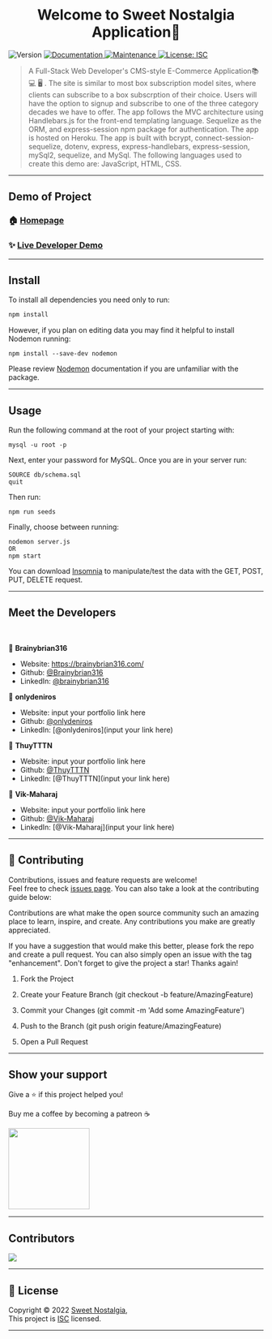 
<h1 align="center">Welcome to Sweet Nostalgia Application👋</h1>
<p>
  <img alt="Version" src="https://img.shields.io/badge/version-1.0.0-blue.svg?cacheSeconds=2592000" />
  <a href="https://github.com/Brainybrian316/Sweet-Nostalgia#readme" target="_blank">
    <img alt="Documentation" src="https://img.shields.io/badge/documentation-yes-brightgreen.svg" />
  </a>
  <a href="https://github.com/Brainybrian316/Sweet-Nostalgia/graphs/commit-activity" target="_blank">
    <img alt="Maintenance" src="https://img.shields.io/badge/Maintained%3F-yes-green.svg" />
  </a>
  <a href="https://opensource.org/licenses/MIT" target="_blank">
    <img alt="License: ISC" src="https://img.shields.io/badge/License-ISC-GREEN.svg" />
  </a>
</p>

> A Full-Stack Web Developer's CMS-style E-Commerce Application📚💻 🖥️ . The site is similar to most box subscription model sites, where clients can subscribe to a box subscrption of their choice. Users will have the option to signup and subscribe to one of the three category decades we have to offer. The app follows the MVC architecture using Handlebars.js for the front-end templating language. Sequelize as the ORM, and express-session npm package for authentication. The app is hosted on Heroku. The app is built with bcrypt, connect-session-sequelize, dotenv, express, express-handlebars, express-session, mySql2, sequelize, and MySql. The following languages used to create this demo are: JavaScript, HTML, CSS.

***
## Demo of Project 

### 🏠 [Homepage](https://sweet-nostalgia.herokuapp.com/)

### ✨ [Live Developer Demo](https://user-images.githubusercontent.com/99369106/172053913-f197f365-9488-417e-b74f-18d890afef9a.mp4)

***
## Install

To install all dependencies you need only to run:
```sh
npm install
```
However, if you plan on editing data you may find it helpful to install Nodemon running: 
```
npm install --save-dev nodemon
```
Please review <a href ="https://www.npmjs.com/package/nodemon">Nodemon</a> documentation if you are unfamiliar with the package.

***
## Usage
Run the following command at the root of your project starting with:
```
mysql -u root -p
``` 
Next, enter your password for MySQL. Once you are in your server run: 
```
SOURCE db/schema.sql
quit
``` 
Then run:
```
npm run seeds
```
Finally, choose between running: 
```
nodemon server.js
OR
npm start
```
You can download <a href="https://insomnia.rest/download">Insomnia</a> to manipulate/test the data with the GET, POST, PUT, DELETE request.

***
## Meet the Developers
&nbsp;

👤 **Brainybrian316**

* Website: https://brainybrian316.com/
* Github: [@Brainybrian316](https://github.com/Brainybrian316)
* LinkedIn: [@brainybrian316](https://linkedin.com/in/brainybrian316)

👤 **onlydeniros**

* Website: input your portfolio link here
* Github: [@onlydeniros](https://github.com/onlydeniros)
* LinkedIn: [@onlydeniros](input your link here)

👤 **ThuyTTTN**

* Website: input your portfolio link here
* Github: [@ThuyTTTN](https://github.com/ThuyTTTN)
* LinkedIn: [@ThuyTTTN](input your link here)

👤 **Vik-Maharaj**

* Website: input your portfolio link here
* Github: [@Vik-Maharaj](https://github.com/Vik-Maharaj)
* LinkedIn: [@Vik-Maharaj](input your link here)



***

## 🤝 Contributing


Contributions, issues and feature requests are welcome!<br />Feel free to check [issues page](https://github.com/Brainybrian316/Sweet-Nostalgia/issues). You can also take a look at the contributing guide below: 
&nbsp;

Contributions are what make the open source community such an amazing place to learn, inspire, and create. Any contributions you make are greatly appreciated.

If you have a suggestion that would make this better, please fork the repo and create a pull request. You can also simply open an issue with the tag "enhancement". Don't forget to give the project a star! Thanks again!

1. Fork the Project

2. Create your Feature Branch (git checkout -b feature/AmazingFeature)

3. Commit your Changes (git commit -m 'Add some AmazingFeature')

4. Push to the Branch (git push origin feature/AmazingFeature)

5. Open a Pull Request

***
## Show your support


<p> Give a ⭐️ if this project helped you! </p>
<p> Buy me a coffee by becoming a patreon ☕️ </p>

<a href="https://www.patreon.com/brainybrian316">
  <img src="https://c5.patreon.com/external/logo/become_a_patron_button@2x.png" width="160">
</a>

***

## Contributors
<a href="https://github.com/Brainybrian316/Sweet-Nostalgia/graphs/contributors">
  <img src="https://contrib.rocks/image?repo=Brainybrian316/Sweet-Nostalgia" />
</a>

***

## 📝 License

Copyright © 2022 [Sweet Nostalgia](https://opensource.org/licenses/MIT),
<br>
This project is [ISC](https://opensource.org/licenses/MIT) licensed.

***